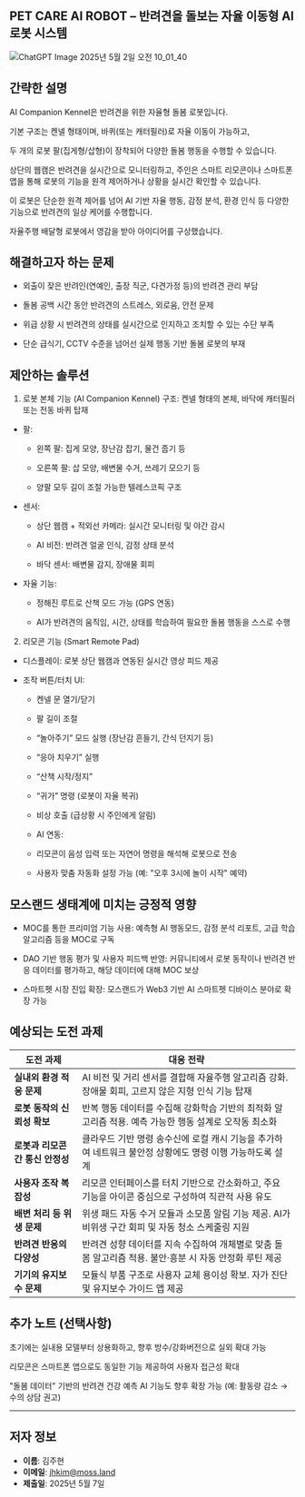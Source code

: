 ## PET CARE AI ROBOT – 반려견을 돌보는 자율 이동형 AI 로봇 시스템


![ChatGPT Image 2025년 5월 2일 오전 10_01_40](https://github.com/user-attachments/assets/d80f0d2d-cc3a-4313-b79a-87ca827c4119)

## 간략한 설명
AI Companion Kennel은 반려견을 위한 자율형 돌봄 로봇입니다.

기본 구조는 켄넬 형태이며, 바퀴(또는 캐터필러)로 자율 이동이 가능하고, 

두 개의 로봇 팔(집게형/삽형)이 장착되어 다양한 돌봄 행동을 수행할 수 있습니다. 

상단의 웹캠은 반려견을 실시간으로 모니터링하고, 주인은 스마트 리모콘이나 스마트폰 앱을 통해 로봇의 기능을 원격 제어하거나 상황을 실시간 확인할 수 있습니다. 

이 로봇은 단순한 원격 제어를 넘어 AI 기반 자율 행동, 감정 분석, 환경 인식 등 다양한 기능으로 반려견의 일상 케어를 수행합니다. 

자율주행 배달형 로봇에서 영감을 받아 아이디어를 구상했습니다. 

## 해결하고자 하는 문제
- 외출이 잦은 반려인(연예인, 출장 직군, 다견가정 등)의 반려견 관리 부담

- 돌봄 공백 시간 동안 반려견의 스트레스, 외로움, 안전 문제

- 위급 상황 시 반려견의 상태를 실시간으로 인지하고 조치할 수 있는 수단 부족

- 단순 급식기, CCTV 수준을 넘어선 실제 행동 기반 돌봄 로봇의 부재

## 제안하는 솔루션
1. 로봇 본체 기능 (AI Companion Kennel)
구조: 켄넬 형태의 본체, 바닥에 캐터필러 또는 전동 바퀴 탑재

- 팔:

  - 왼쪽 팔: 집게 모양, 장난감 잡기, 물건 줍기 등

  - 오른쪽 팔: 삽 모양, 배변물 수거, 쓰레기 모으기 등

  - 양팔 모두 길이 조절 가능한 텔레스코픽 구조

- 센서:

  - 상단 웹캠 + 적외선 카메라: 실시간 모니터링 및 야간 감시

  - AI 비전: 반려견 얼굴 인식, 감정 상태 분석

  - 바닥 센서: 배변물 감지, 장애물 회피

- 자율 기능:

  - 정해진 루트로 산책 모드 가능 (GPS 연동)

  - AI가 반려견의 움직임, 시간, 상태를 학습하여 필요한 돌봄 행동을 스스로 수행

2. 리모콘 기능 (Smart Remote Pad)
- 디스플레이: 로봇 상단 웹캠과 연동된 실시간 영상 피드 제공

- 조작 버튼/터치 UI:

  - 켄넬 문 열기/닫기

  - 팔 길이 조절

  - “놀아주기” 모드 실행 (장난감 흔들기, 간식 던지기 등)

  - “응아 치우기” 실행

  - “산책 시작/정지”

  - “귀가” 명령 (로봇이 자율 복귀)

  - 비상 호출 (급상황 시 주인에게 알림)

  - AI 연동:

  - 리모콘이 음성 입력 또는 자연어 명령을 해석해 로봇으로 전송

  - 사용자 맞춤 자동화 설정 가능 (예: "오후 3시에 놀이 시작" 예약)

## 모스랜드 생태계에 미치는 긍정적 영향
- MOC를 통한 프리미엄 기능 사용: 예측형 AI 행동모드, 감정 분석 리포트, 고급 학습 알고리즘 등을 MOC로 구독

- DAO 기반 행동 평가 및 사용자 피드백 반영: 커뮤니티에서 로봇 동작이나 반려견 반응 데이터를 평가하고, 해당 데이터에 대해 MOC 보상

- 스마트펫 시장 진입 확장: 모스랜드가 Web3 기반 AI 스마트펫 디바이스 분야로 확장 가능

## 예상되는 도전 과제

| 도전 과제 | 대응 전략 |
|-----------|------------|
| **실내외 환경 적응 문제** | AI 비전 및 거리 센서를 결합해 자율주행 알고리즘 강화. 장애물 회피, 고르지 않은 지형 인식 기능 탑재 |
| **로봇 동작의 신뢰성 확보** | 반복 행동 데이터를 수집해 강화학습 기반의 최적화 알고리즘 적용. 예측 가능한 행동 설계로 오작동 최소화 |
| **로봇과 리모콘 간 통신 안정성** | 클라우드 기반 명령 송수신에 로컬 캐시 기능을 추가하여 네트워크 불안정 상황에도 명령 이행 가능하도록 설계 |
| **사용자 조작 복잡성** | 리모콘 인터페이스를 터치 기반으로 간소화하고, 주요 기능을 아이콘 중심으로 구성하여 직관적 사용 유도 |
| **배변 처리 등 위생 문제** | 위생 패드 자동 수거 모듈과 소모품 알림 기능 제공. AI가 비위생 구간 회피 및 자동 청소 스케줄링 지원 |
| **반려견 반응의 다양성** | 반려견 성향 데이터를 지속 수집하여 개체별로 맞춤 돌봄 알고리즘 적용. 불안·흥분 시 자동 안정화 루틴 제공 |
| **기기의 유지보수 문제** | 모듈식 부품 구조로 사용자 교체 용이성 확보. 자가 진단 및 유지보수 가이드 앱 제공 |


## 추가 노트 (선택사항)
초기에는 실내용 모델부터 상용화하고, 향후 방수/강화버전으로 실외 확대 가능

리모콘은 스마트폰 앱으로도 동일한 기능 제공하여 사용자 접근성 확대

"돌봄 데이터" 기반의 반려견 건강 예측 AI 기능도 향후 확장 가능 (예: 활동량 감소 → 수의 상담 권고)


---

## 저자 정보
- **이름**: 김주현  
- **이메일**: jhkim@moss.land  
- **제출일**: 2025년 5월 7일

